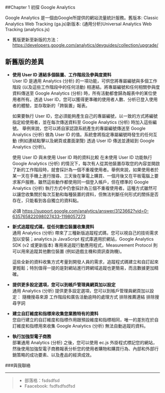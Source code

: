##Chapter 1 初探 Google Analytics


Google Analytics 是一個由Google所提供的網站流量統計服務。舊版本: Classic Analytics Web Tracking (ga.js)新版本: (通用分析)Universal Analytics Web Tracking (analytics.js)  

*  舊版更新至新版的方法：https://developers.google.com/analytics/devguides/collection/upgrade/
  
  
新舊版的差異
---
* __使用 User ID 連結多個裝置、工作階段及參與度資料__  
  User ID 是通用 Analytics (分析) 的一項功能，可供您將專屬編號與多個工作階段 (以及這些工作階段中的任何活動) 相連結。將專屬編號和任何相關參與度資料傳送至 Google Analytics (分析) 時，所有活動都會歸為報表中的某位使用者所有。透過 User ID，您可以獲得更準確的使用者人數、分析已登入使用者的體驗，並存取新的「跨裝置」報表。

  如果要執行 User ID，您必須能夠產生自己的專屬編號，以一致的方式將編號指定給使用者，並在每次傳送資料至 Google Analytics (分析) 時加入這些編號。
舉例來說，您可以將自家認證系統產生的專屬編號傳送至 Google Analytics (分析) 做為 User ID 的值。系統會將指定專屬編號時發生的任何互動 (例如連結點擊以及網頁或畫面瀏覽) 透過 User ID 傳送並連結到 Google Analytics (分析)。

  使用 User ID 與未使用 User ID 時的資料比較
在未使用 User ID 功能執行 Google Analytics (分析) 的情況下，每次有人從其他裝置存取您的內容並開啟了新的工作階段時，就會採計為一個不重複使用者。舉例來說，如果使用者於某一天在手機上進行搜尋、三天後在筆電上購買、一個月後又在平板電腦上要求客戶服務，雖然這些動作都使用同一個登入帳戶，但在標準的 Google Analytics (分析) 執行方式中仍會採計為三個不重複使用者。這種方式雖然可以讓您收集關於每次互動和每種裝置的資料，但無法判斷任何形式的關係是否存在，只能看到各自獨立的資料點。

  必讀
https://support.google.com/analytics/answer/3123662?vid=0-635765822098027433-1198057273


* __新式追蹤程式碼，從任何數位裝置收集資料__  
  通用 Analytics (分析) 帶來了三種新版追蹤程式碼，您可以視自己的技術需求加以安裝；analytics.js JavaScript 程式庫適用於網站，Google Analytics SDK (v2 或更新版本) 專用來追蹤行動應用程式，Measurement Protocol 則可以用來追蹤其他數位裝置 (例如遊戲主機和資訊查詢機)。

  這些全新的資料收集方式考量到開發人員的需求，追蹤程式碼建立和自訂起來更輕鬆；特別值得一提的是對網站進行跨網域追蹤也更簡易，而且數據更加精確。

* __提供更多設定選項，您可以到帳戶管理員網頁加以設定__  
通用 Analytics (分析) 提供更多設定選項，您可以到帳戶管理員網頁加以設定：
隨機搜尋來源
工作階段和廣告活動逾時的處理方式
排除推薦連結
排除搜尋字詞

* __建立自訂維度和指標來收集您業務特有的資料__  
您自行建立的自訂維度和指標作用跟預設維度和指標相同，唯一的差別在於自訂維度和指標用來收集 Google Analytics (分析) 無法自動追蹤的資料。

* __執行加強型電子商務__  
部署通用 Analytics (分析) 之後，您可以使用 ec.js 外掛程式標記您的網站，然後使用加強型電子商務報表分析您的使用者購物和購買行為、內部和外部行銷策略的成功要素、以及產品的經濟成效。


  
###與我聯絡
***
> * 部落格：fsdsdfsd  
> * Faacebook: fsdfsdfsdfsd